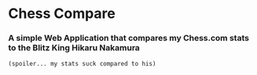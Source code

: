 # Chess Compare

### A simple Web Application that compares my Chess.com stats to the Blitz King Hikaru Nakamura

`(spoiler... my stats suck compared to his)`

